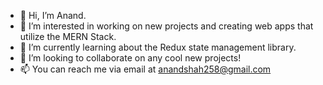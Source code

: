 - 👋 Hi, I’m Anand.
- 👀 I’m interested in working on new projects and creating web apps that utilize the MERN Stack.
- 🌱 I’m currently learning about the Redux state management library. 
- 💞️ I’m looking to collaborate on any cool new projects!
- 📫 You can reach me via email at anandshah258@gmail.com

<!---
anandshah258/anandshah258 is a ✨ special ✨ repository because its `README.md` (this file) appears on your GitHub profile.
You can click the Preview link to take a look at your changes.
--->
